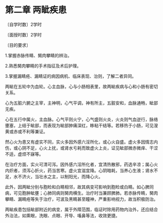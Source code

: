 # 第二章 两眦疾患

〔自学时数〕2学时

〔面授时数〕2学时

〔目的要求〕

1.掌握赤脉传睛、胬肉攀睛的辨治。

2.熟悉胬肉攀睛的手术指征及术后护理。

3.掌握漏睛疮、漏睛证的病因病机、临床表现、治则，了解二者异同。

两眦在五轮中为血轮。心主血脉，心与小肠相表里，故两眦疾病与心和小肠有密切关系。

心为五脏六腑之主宰，主神明，心气平调，神有所主，五脏安和，血脉通畅，眦部无疾。

心在五行中属火，主血脉。心气平则火宁，心气盛则火炎，火炎则气血逆行，脉络壅塞，上结于眦部，而表现为眦部肿痛深红，眵粘干结等。若移热于小肠，可见溲黄或赤或不利等兼证。

然心火为患又有虚实不同，实火多因外感六淫所化，或心火自盛。虚火多因情志内伤，或心阴不足，心火上扰，或肾水亏耗而致虚火上炎，证见眦部微赤微痒、干涩不适，虚烦不寐等。

在治疗方面，实火可清可泻。因外感六淫所化者，宜清热散邪，药选辛凉；属心火内炽者，须泻心折火，药当苦寒。虚火宜滋宜降。心阴暗耗，当养心生液；肾水不足，水不济火，当壮水之主，以制阳光，而降心火。

此外，因两眦分别与胞睑和白睛相邻，故其病变可影响到胞睑或白睛。如心脾同病，可见胞肿眦壅；心肺同病则胬肉横生。治疗时当兼顾脾肺。若赤脉传睛，胬肉攀睛、漏睛疮等失于治疗，可波及黑睛甚至瞳神，严重影响视力，故当积极防治。

两眦疾患包括眦部附近的病变，属于外障范围，临证时除用药物内治外，还应结合外治法，如熏眼，洗眼、点眼、开导、㗜鼻等法，收效更捷。
